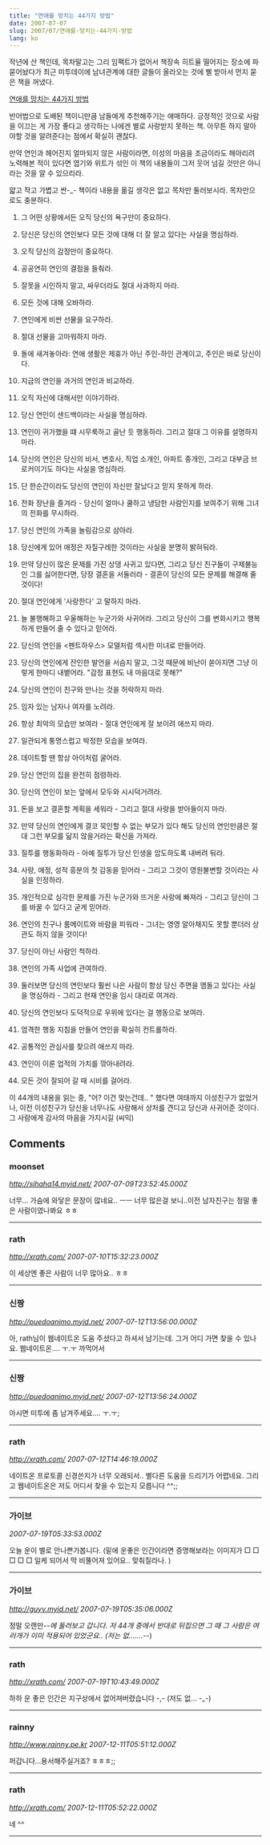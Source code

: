 ```yaml
---
title: "연애를 망치는 44가지 방법"
date: 2007-07-07
slug: 2007/07/연애를-망치는-44가지-방법
lang: ko
---
```


작년에 산 책인데, 목차말고는 그리 임팩트가 없어서 책장속 히트율 떨어지는 장소에 파묻어놨다가
최근 미투데이에 남녀관계에 대한 글들이 올라오는 것에 삘 받아서 먼지 묻은 책을 꺼냈다.

[연애를 망치는 44가지 방법](http://www.yes24.com/Goods/FTGoodsView.aspx?goodsNo=1405034)

반어법으로 도배된 책이니만큼 남들에게 추천해주기는 애매하다.
긍정적인 것으로 사람을 이끄는 게 가장 좋다고 생각하는 나에겐 별로 사랑받지 못하는 책.
아무튼 하지 말아야할 것을 알려준다는 점에서 확실히 괜찮다.

만약 연인과 헤어진지 얼마되지 않은 사람이라면, 이성의 마음을 조금이라도 헤아리려 노력해본 적이 있다면 엽기와 위트가 섞인 이 책의 내용들이 그저 웃어 넘길 것만은 아니라는 것을 알 수 있으리라.

얇고 작고 가볍고 싼-_- 책이라 내용을 옮길 생각은 없고 
목차만 둘러보시라. 목차만으로도 충분하다.

1. 그 어떤 상황에서든 오직 당신의 욕구만이 중요하다.

2. 당신은 당신의 연인보다 모든 것에 대해 더 잘 알고 있다는 사실을 명심하라.

3. 오직 당신의 감정만이 중요하다.

4. 공공연히 연인의 결점을 들춰라.

5. 잘못을 시인하지 말고, 싸우더라도 절대 사과하지 마라.

6. 모든 것에 대해 오바하라.

7. 연인에게 비싼 선물을 요구하라.

8. 절대 선물을 고마워하지 마라.

9. 돌에 새겨놓아라: 연애 생활은 제휴가 아닌 주인-하인 관계이고, 주인은 바로 당신이다.

10. 지금의 연인을 과거의 연인과 비교하라.

11. 오직 자신에 대해서만 이야기하라.

12. 당신 연인이 샌드백이라는 사실을 명심하라.

13. 연인이 귀가했을 떄 시무룩하고 골난 듯 행동하라. 그리고 절대 그 이유를 설명하지 마라.

14. 당신의 연인은 당신의 비서, 변호사, 직업 소개인, 아파트 중개인, 그리고 대부금 브로커이기도 하다는 사실을 명심하라.

15. 단 한순간이라도 당신의 연인이 자신만 잘났다고 믿지 못하게 하라.

16. 전화 장난을 즐겨라 - 당신이 얼마나 쿨하고 냉담한 사람인지를 보여주기 위해 그녀의 전화를 무시하라.

17. 당신 연인의 가족을 놀림감으로 삼아라.

18. 당신에게 있어 애정은 자질구레한 것이라는 사실을 분명히 밝혀둬라.

19. 만약 당신이 많은 문제를 가진 상댕 사귀고 있다면, 그리고 당신 친구들이 구제불능인 그를 싫어한다면, 당장 결혼을 서둘러라 - 결혼이 당신의 모든 문제를 해결해 줄 것이다!

20. 절대 연인에게 '사랑한다' 고 말하지 마라.

21. 늘 불행해하고 우울해하는 누군가와 사귀어라. 그리고 당신이 그를 변화시키고 행복하게 만들어 줄 수 있다고 믿어라.

22. 당신의 연인을 <펜트하우스> 모델처럼 섹시한 미녀로 만들어라.

23. 당신의 연인에게 잔인한 발언을 서슴지 말고, 그것 때문에 비난이 쏟아지면 그냥 이렇게 한마디 내뱉어라. "감정 표현도 내 마음대로 못해?"

24. 당신의 연인이 친구와 만나는 것을 허락하지 마라.

25. 임자 있는 남자나 여자를 노려라.

26. 항상 최악의 모습만 보여라 - 절대 연인에게 잘 보이려 애쓰지 마라.

27. 일관되게 퉁명스럽고 박정한 모습을 보여라.

28. 데이트할 땐 항상 아이처럼 굴어라.

29. 당신 연인의 집을 완전히 점령하라.

30. 당신의 연인이 보는 앞에서 모두와 시시덕거려라.

31. 돈을 보고 결혼할 계획을 세워라 - 그리고 절대 사랑을 받아들이지 마라.

32. 만약 당신의 연인에게 결코 묵인할 수 없는 부모가 있다 해도 당신의 연인만큼은 절대 그런 부모를 닮지 않을거라는 확신을 가져라.

33. 질투를 행동화하라 - 아예 질투가 당신 인생을 압도하도록 내버려 둬라.

34. 사랑, 애정, 성적 흥분의 첫 감동을 믿어라 - 그리고 그것이 영원불변할 것이라는 사실을 인정하라.

35. 개인적으로 심각한 문제를 가진 누군가와 뜨거운 사랑에 빠져라 - 그리고 당신이 그를 바꿀 수 있다고 굳게 믿어라.

36. 연인의 친구나 룸메이트와 바람을 피워라 - 그녀는 영영 알아채지도 못할 뿐더러 상관도 하지 않을 것이다!

37. 당신이 아닌 사람인 척하라.

38. 연인의 가족 사업에 관여하라.

39. 둘러보면 당신의 연인보다 훨씬 나은 사람이 항상 당신 주면을 맴돌고 있다는 사실을 명심하라 - 그리고 현재 연인을 임시 대리로 여겨라.

40. 당신의 연인보다 도덕적으로 우위에 있다는 걸 행동으로 보여라.

41. 엄격한 행동 지침을 만들어 연인을 확실히 컨트롤하라.

42. 공통적인 관심사를 찾으려 애쓰지 마라.

43. 연인이 이룬 업적의 가치를 깎아내려라.

44. 모든 것이 잘되어 갈 때 시비를 걸어라.

이 44개의 내용을 읽는 중, "어? 이건 맞는건데.. " 했다면 여태까지 이성친구가 없었거나, 이전 이성친구가 당신을 너무나도 사랑해서 상처를 견디고 당신과 사귀어준 것이다. 그 사람에게 감사의 마음을 가지시길 (씨익)

## Comments

### moonset
*http://sjhaha14.myid.net/*
*2007-07-09T23:52:45.000Z*

너무... 가슴에 와닿은 문장이 많네요.. ㅡㅡ 너무 많은걸 보니..이전 남자친구는 정말 좋은 사람이였나봐요 ㅎㅎ

---

### rath
*http://xrath.com/*
*2007-07-10T15:32:23.000Z*

이 세상엔 좋은 사람이 너무 많아요.. ㅎㅎ

---

### 신짱
*http://puedoanimo.myid.net/*
*2007-07-12T13:56:00.000Z*

아, rath님이 웹네이트온 도움 주셨다고 하셔서 남기는데. 그거 어디 가면 찾을 수 있나요. 웹네이트온.... ㅜ.ㅜ 까먹어서

---

### 신짱
*http://puedoanimo.myid.net/*
*2007-07-12T13:56:24.000Z*

아시면 미투에 좀 남겨주세요.... ㅜ.ㅜ;

---

### rath
*http://xrath.com/*
*2007-07-12T14:46:19.000Z*

네이트온 프로토콜 신경쓴지가 너무 오래되서.. 별다른 도움을 드리기가 어렵네요.
그리고 웹네이트온은 저도 어디서 찾을 수 있는지 모릅니다 ^^;;

---

### 가이브
*2007-07-19T05:33:53.000Z*

오늘 운이 별로 안나쁜가봅니다. (밑에 운좋은 인간이라면 증명해보라는 이미지가 □ □ □ □ □ 일케 되어서 막 비뚤어져 있어요.. 맞춰질라나. )

---

### 가이브
*http://guyv.myid.net/*
*2007-07-19T05:35:06.000Z*

정말 오랜만-_-에 둘러보고 갑니다. 저 44개 중에서 반대로 뒤집으면 그 때 그 사람은 여러개가 이미 적용되어 있었군요.. (저는 없.......-_-)

---

### rath
*http://xrath.com/*
*2007-07-19T10:43:49.000Z*

하하 운 좋은 인간은 지구상에서 없어져버렸습니다 -,-
(저도 없... -_-)

---

### rainny
*http://www.rainny.pe.kr*
*2007-12-11T05:51:12.000Z*

퍼갑니다...용서해주실거죠? ㅎㅎㅎ;;

---

### rath
*http://xrath.com/*
*2007-12-11T05:52:22.000Z*

네 ^^

---


